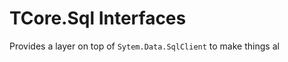 # TCore.Sql Interfaces
Provides a layer on top of `Sytem.Data.SqlClient` to make things al
<!--stackedit_data:
eyJoaXN0b3J5IjpbMjEzMDYwNjMzXX0=
-->